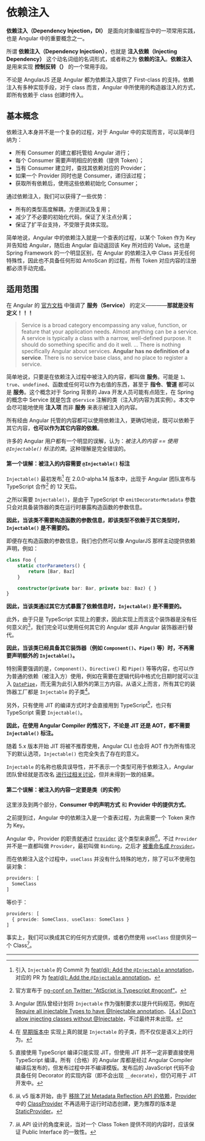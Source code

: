 # 依赖注入

**依赖注入（Dependency Injection，DI）** 是面向对象编程当中的一项常用实践，也是 Angular 中的重要概念之一。

所谓 **依赖注入（Dependency Injection）**，也就是 **注入依赖（Injecting Dependency）** 这个动名词组的名词形式，或者称之为 **依赖的注入**。**依赖注入** 是用来实现 **控制反转（）** 的一个常用手段。

不论是 AngularJS 还是 Angular 都为依赖注入提供了 First-class 的支持。依赖注入有多种实现手段，对于 class 而言，Angular 中所使用的构造器注入的方式，即所有依赖于 class 创建时传入。

## 基本概念

依赖注入本身并不是一个复杂的过程，对于 Angular 中的实现而言，可以简单归纳为：

+ 所有 Consumer 的建立都托管给 Angular 进行；
+ 每个 Consumer 需要声明相应的依赖（提供 Token）；
+ 当有 Consumer 建立时，查找其依赖对应的 Provider；
+ 如果一个 Provider 同时也是 Consumer，递归该过程；
+ 获取所有依赖后，使用这些依赖初始化 Consumer；

通过依赖注入，我们可以获得了一些优势：

+ 所有的类型高度解耦，方便测试及复用；
+ 减少了不必要的初始化代码，保证了关注点分离；
+ 保证了扩平台支持，不受限于具体实现。

简单地说，Angular 中的依赖注入就是一个查表的过程，以某个 Token 作为 Key 并告知给 Angular，随后由 Angular 自动返回该 Key 所对应的 Value。这也是 Spring Framework 的一个明显区别，在 Angular 的依赖注入中 Class 并无任何特殊性，因此也不具备任何形如 AntoScan 的过程，所有 Token 对应内容的注册都必须手动完成。

## 适用范围

在 Angular 的 [官方文档](https://angular.io/guide/architecture#services) 中强调了 **服务（Service）** 的定义————**那就是没有定义！！！**

> Service is a broad category encompassing any value, function, or feature that your application needs. 
> Almost anything can be a service. A service is typically a class with a narrow, well-defined purpose. It should do something specific and do it well. 
> ... 
> There is nothing specifically Angular about services. **Angular has no definition of a service**. There is no service base class, and no place to register a service.

简单地说，只要是在依赖注入过程中被注入的内容，都叫做 **服务**。可能是 `1`、`true`、`undefined`、函数或任何可以作为右值的东西，甚至于 **指令**、**管道** 都可以是 **服务**。这个概念对于 Spring 背景的 Java 开发人员可能有点陌生，在 Spring 的概念中 Service 就是包含 `@Service` 注解的类（注入的内容为其实例）。本文中会尽可能地使用 **注入项** 而非 **服务** 来表示被注入的内容。

所有经由 Angular 托管的内容都可以使用依赖注入，更确切地说，既可以依赖于其它内容，**也可以作为其它内容的依赖**。

许多的 Angular 用户都有一个明显的误解，认为：*被注入的内容 == 使用 `@Injectable()` 标注的类*。这种理解是完全错误的。

#### 第一个误解：被注入的内容需要 `@Injectable()` 标注

`Injectable()` 最初发布[^1] 在 2.0.0-alpha.14 版本中，出现于 Angular 团队宣布与 TypeScript 合作[^2] 的 12 天后。

之所以需要 `Injectable()`，是由于 TypeScript 中 `emitDecoratorMetadata` 参数只会对具备装饰器的类在运行时暴露构造函数的参数信息。

**因此，当该类不需要构造函数的参数信息，即该类型不依赖于其它类型时，`Injectable()` 是不需要的。**

即便存在构造函数的参数信息，我们也仍然可以像 AngularJS 那样主动提供依赖声明，例如：

```typescript
class Foo {
    static ctorParameters() {
        return [Bar, Baz]
    }

    constructor(private bar: Bar, private baz: Baz) { }
}
```

**因此，当该类通过其它方式暴露了依赖信息时，`Injectable()` 是不需要的。**

此外，由于只是 TypeScript 实现上的要求，因此实现上而言这个装饰器是没有任何意义的[^3]，我们完全可以使用任何其它的 Angular 或非 Angular 装饰器进行替代。

**因此，当该类已经具备其它装饰器（例如 `Component()`、`Pipe()` 等）时，不再需要声明额外的 `Injectable()`。**

特别需要强调的是，`Component()`、`Directive()` 和 `Pipe()` 等等内容，也可以作为普通的依赖（被注入方）使用，例如在需要在逻辑代码中格式化日期时就可以注入 [`DatePipe`](https://angular.io/api/common/DatePipe)，而无需为此引入额外的第三方内容。从语义上而言，所有其它的装饰器工厂都是 `Injectable` 的子类[^5]。

另外，只有使用 JIT 的编译方式时才会直接用到 TypeScript[^4]，也只有 TypeScript 需要 `Injectable()`。

**因此，在使用 Angular Compiler 的情况下，不论是 JIT 还是 AOT，都不需要 `Injectable()` 标注。**

随着 5.x 版本开始 JIT 将被不推荐使用，Angular CLI 也会将 AOT 作为所有情况下的默认选项，`Injectable()` 也完全失去了存在的意义。

`Injectable` 的名称也极具误导性，并不表示一个类型可用于依赖注入，Angular 团队曾经就是否改名 [进行过相关讨论](https://github.com/angular/angular/issues/4404)，但并未得到一致的结果。

#### 第二个误解：被注入的内容一定要是类（的实例）

这里涉及到两个部分，**Consumer 中的声明方式** 和 **Provider 中的提供方式**。

之前提到过，Angular 中的依赖注入是一个查表过程，为此需要一个 Token 来作为 Key。

Angular 中，Provider 的职责就通过 [`Provider`](https://angular.io/api/core/Provider) 这个类型来承担[^6]，不过 `Provider` 并不是一直都叫做 `Provider`，最初叫做 `Binding`，之后才 [被重命名成 `Provider`](https://github.com/angular/angular/issues/4416)。

而在依赖注入这个过程中，`useClass` 并没有什么特殊的地方，除了可以不使用包装对象：

```typescript
providers: [
  SomeClass
]
```

等价于：

```typescript
providers: [
  { provide: SomeClass, useClass: SomeClass }
]
```

事实上，我们可以换成其它的任何方式提供，或者仍然使用 `useClass` 但提供另一个 Class[^7]。


---

[^1]: 引入 `Injectable` 的 Commit 为 [feat(di): Add the `@Injectable` annotation](https://github.com/angular/angular/commit/8e8abb24c452a94d6023a8a13065e09f27defd90)，对应的 PR 为 [feat(di): Add the `@Injectable` annotation](https://github.com/angular/angular/pull/986)。

[^2]: 官方宣布于 [ng-conf on Twitter: "AtScript is Typescript #ngconf"](https://twitter.com/ngconf/status/573521849780305920)。

[^3]: Angular 团队曾经计划将 `Injectable` 作为强制要求以提升代码规范，例如在 [Require all injectable Types to have @Injectable annotation](https://github.com/angular/angular/issues/2020)、[[4.x] Don't allow injecting classes without @Injectable](https://github.com/angular/angular/issues/13820)，不过最终并未出现。

[^4]: 直接使用 TypeScript 编译只能实现 JIT，但使用 JIT 并不一定非要直接使用 TypeScript 编译。所有（合格）的 Angular 库都是经过 Angular Compiler 编译后发布的，但发布过程中并不编译模版。发布后的 JavaScript 代码不会具备任何 Decorator 的实现内容（即不会出现 `__decorate`），但仍可用于 JIT 开发中。

[^5]: 在 [早期版本中](https://github.com/angular/angular/blob/cb83f1678acc345eb712ab0e87cb52e8bf573b35/modules/angular2/src/core/annotations/annotations.js#L14) 实现上真的就是 `Injectable` 的子类，而不仅仅是语义上的行为。

[^6]: 从 v5 版本开始，由于 [移除了对 Metadata Reflection API 的依赖](https://github.com/angular/angular/commit/cac130eff9b9cb608f2308ae40c42c9cd1850c4d)，[Provider](https://angular.io/api/core/Provider) 中的 [ClassProvider](https://angular.io/api/core/ClassProvider) 不再适用于运行时动态创建，更为推荐的版本是 [StaticProvider](https://next.angular.io/api/core/StaticProvider)。

[^7]: 从 API 设计的角度来说，当对一个 Class Token 提供不同的内容时，应该保证 Public Interface 的一致性。
